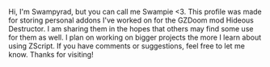 Hi, I'm Swampyrad, but you can call me Swampie <3.
This profile was made for storing personal addons
I've worked on for the GZDoom mod Hideous Destructor. 
I am sharing them in the hopes that others may find 
some use for them as well. I plan on working on 
bigger projects the more I learn about using ZScript. 
If you have comments or suggestions, feel free to 
let me know. Thanks for visiting!
